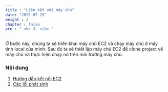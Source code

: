 ```yaml
---
title : "Liên kết với máy chủ"
date: "2025-07-29" 
weight : 2 
chapter : false
pre : " <b> 3. </b> "
---
```


Ở bước này, chúng ta sẽ triển khai máy chủ EC2 và chạy máy chủ ở máy tính local của mình. Sau đó ta sẽ thiết lập máy chủ EC2 để clone project về máy chủ và thực hiện chạy nó trên môi trường máy chủ.

### Nội dung
1. [Hướng dẫn kết nối EC2](3.1-linkingec2/)
2. [Các lỗi phát sinh](3.2-bugfixing/)